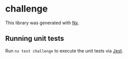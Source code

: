 # challenge

This library was generated with [Nx](https://nx.dev).

## Running unit tests

Run `nx test challenge` to execute the unit tests via [Jest](https://jestjs.io).
